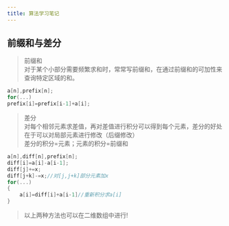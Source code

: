 ```yaml
---
title: 算法学习笔记
---
```

## 前缀和与差分
>前缀和  
对于某个小部分需要频繁求和时，常常写前缀和，在通过前缀和的可加性来查询特定区域的和。
```c
a[n],prefix[n];
for(...)
prefix[i]=prefix[i-1]+a[i];
```
>差分  
对每个相邻元素求差值，再对差值进行积分可以得到每个元素，差分的好处在于可以对局部元素进行修改（后缀修改）  
差分的积分=元素；元素的积分=前缀和
```c
a[n],diff[n],prefix[n];
diff[i]=a[i]-a[i-1];
diff[j]+=x;
diff[j+k]-=x;//对[j,j+k]部分元素加x
for(...)
{
    a[i]=diff[i]+a[i-1]//重新积分求a[i]
}
```
>以上两种方法也可以在二维数组中进行!